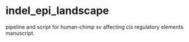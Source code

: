 # indel_epi_landscape
pipeline and script for human-chimp sv affecting cis regulatory elements manuscript.
